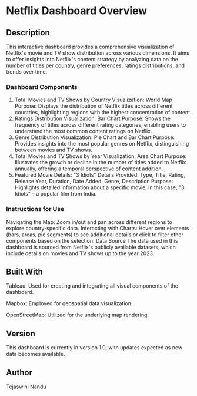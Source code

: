 # Netflix Dashboard Overview

## Description

This interactive dashboard provides a comprehensive visualization of Netflix's movie and TV show distribution across various dimensions. It aims to offer insights into Netflix's content strategy by analyzing data on the number of titles per country, genre preferences, ratings distributions, and trends over time.

### Dashboard Components

1. Total Movies and TV Shows by Country
Visualization: World Map
Purpose: Displays the distribution of Netflix titles across different countries, highlighting regions with the highest concentration of content.
2. Ratings Distribution
Visualization: Bar Chart
Purpose: Shows the frequency of titles across different rating categories, enabling users to understand the most common content ratings on Netflix.
3. Genre Distribution
Visualization: Pie Chart and Bar Chart
Purpose: Provides insights into the most popular genres on Netflix, distinguishing between movies and TV shows.
4. Total Movies and TV Shows by Year
Visualization: Area Chart
Purpose: Illustrates the growth or decline in the number of titles added to Netflix annually, offering a temporal perspective of content addition.
5. Featured Movie Details: "3 Idiots"
Details Provided: Type, Title, Rating, Release Year, Duration, Date Added, Genre, Description
Purpose: Highlights detailed information about a specific movie, in this case, "3 Idiots" – a popular film from India.

### Instructions for Use
Navigating the Map: Zoom in/out and pan across different regions to explore country-specific data.
Interacting with Charts: Hover over elements (bars, areas, pie segments) to see additional details or click to filter other components based on the selection.
Data Source
The data used in this dashboard is sourced from Netflix's publicly available datasets, which include details on movies and TV shows up to the year 2023.

## Built With

Tableau: Used for creating and integrating all visual components of the dashboard.

Mapbox: Employed for geospatial data visualization.

OpenStreetMap: Utilized for the underlying map rendering.

## Version
This dashboard is currently in version 1.0, with updates expected as new data becomes available.

## Author
Tejaswini Nandu
